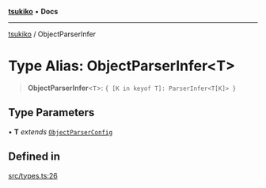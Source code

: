 [**tsukiko**](../README.md) • **Docs**

***

[tsukiko](../README.md) / ObjectParserInfer

# Type Alias: ObjectParserInfer\<T\>

> **ObjectParserInfer**\<`T`\>: `{ [K in keyof T]: ParserInfer<T[K]> }`

## Type Parameters

• **T** *extends* [`ObjectParserConfig`](../interfaces/ObjectParserConfig.md)

## Defined in

[src/types.ts:26](https://github.com/BIYUEHU/tsukiko/blob/aa7a414bb89555b3910dd9d229f505891bded4ee/src/types.ts#L26)
